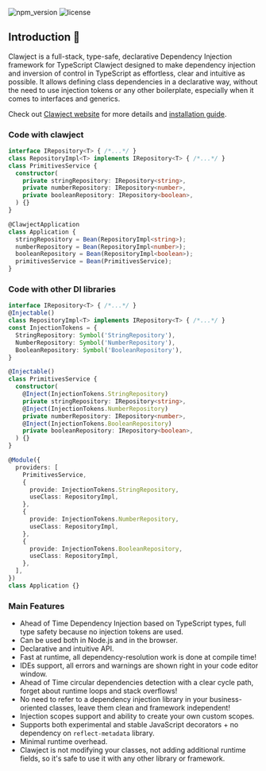 ![npm_version](https://img.shields.io/npm/v/%40clawject/di?style=flat-square&color=ff7aa7)
![license](https://img.shields.io/npm/l/%40clawject%2Fdi?style=flat-square)

## Introduction 🚀

Clawject is a full-stack, type-safe, declarative Dependency Injection framework for TypeScript
Clawject designed to make dependency injection and inversion of control in TypeScript as effortless,
clear and intuitive as possible.
It allows defining class dependencies in a declarative way, without the need to use injection tokens or any other boilerplate,
especially when it comes to interfaces and generics.

Check out [Clawject website](https://clawject.com/) for more details and [installation guide](https://clawject.com/docs/setup).

### Code with clawject

```typescript
interface IRepository<T> { /*...*/ }
class RepositoryImpl<T> implements IRepository<T> { /*...*/ }
class PrimitivesService {
  constructor(
    private stringRepository: IRepository<string>,
    private numberRepository: IRepository<number>,
    private booleanRepository: IRepository<boolean>,
  ) {}
}

@ClawjectApplication
class Application {
  stringRepository = Bean(RepositoryImpl<string>);
  numberRepository = Bean(RepositoryImpl<number>);
  booleanRepository = Bean(RepositoryImpl<boolean>);
  primitivesService = Bean(PrimitivesService);
}
```

### Code with other DI libraries

```typescript
interface IRepository<T> { /*...*/ }
@Injectable()
class RepositoryImpl<T> implements IRepository<T> { /*...*/ }
const InjectionTokens = {
  StringRepository: Symbol('StringRepository'),
  NumberRepository: Symbol('NumberRepository'),
  BooleanRepository: Symbol('BooleanRepository'),
}

@Injectable()
class PrimitivesService {
  constructor(
    @Inject(InjectionTokens.StringRepository)
    private stringRepository: IRepository<string>,
    @Inject(InjectionTokens.NumberRepository)
    private numberRepository: IRepository<number>,
    @Inject(InjectionTokens.BooleanRepository)
    private booleanRepository: IRepository<boolean>,
  ) {}
}

@Module({
  providers: [
    PrimitivesService,
    {
      provide: InjectionTokens.StringRepository,
      useClass: RepositoryImpl,
    },
    {
      provide: InjectionTokens.NumberRepository,
      useClass: RepositoryImpl,
    },
    {
      provide: InjectionTokens.BooleanRepository,
      useClass: RepositoryImpl,
    },
  ],
})
class Application {}
```

### Main Features

- Ahead of Time Dependency Injection based on TypeScript types, full type safety because no injection tokens are used.
- Can be used both in Node.js and in the browser.
- Declarative and intuitive API.
- Fast at runtime, all dependency-resolution work is done at compile time!
- IDEs support, all errors and warnings are shown right in your code editor window.
- Ahead of Time circular dependencies detection with a clear cycle path, forget about runtime loops and stack overflows!
- No need to refer to a dependency injection library in your business-oriented classes, leave them clean and framework independent!
- Injection scopes support and ability to create your own custom scopes.
- Supports both experimental and stable JavaScript decorators + no dependency on `reflect-metadata` library.
- Minimal runtime overhead.
- Clawject is not modifying your classes, not adding additional runtime fields, so it's safe to use it with any other library or framework.
